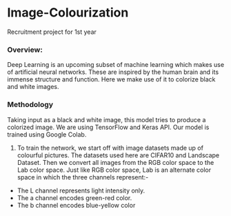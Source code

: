 # Image-Colourization
Recruitment project for 1st year

### Overview:

  Deep Learning is an upcoming subset of machine learning which makes use of artificial neural
  networks. These are inspired by the human brain and its immense structure and function. Here we
  make use of it to colorize black and white images.
  
  
  ### Methodology
  
Taking input as a black and white image, this model tries to produce a colorized image. We are
using TensorFlow and Keras API. Our model is trained using Google Colab.

  1. To train the network, we start off with image datasets made up of colourful pictures. The
datasets used here are CIFAR10 and Landscape Dataset. Then we convert all images from
the RGB color space to the Lab color space. Just like RGB color space, Lab is an alternate
color space in which the three
channels represent:-
- The L channel represents light
intensity only.
-  The a channel encodes
green-red color.
- The b channel encodes
blue-yellow color

